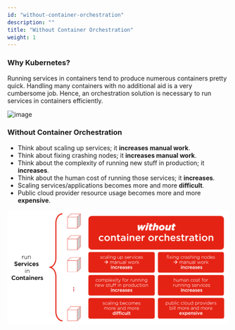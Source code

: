 ```yaml
---
id: "without-container-orchestration"
description: ""
title: "Without Container Orchestration"
weight: 1
---
```


### **Why Kubernetes?**

Running services in containers tend to produce numerous containers pretty quick. Handling many containers with no additional aid is a very cumbersome job. Hence, an orchestration solution is necessary to run services in containers efficiently.

![image](containers2.png)

### **Without Container Orchestration**

- Think about scaling up services; it **increases manual work**.
- Think about fixing crashing nodes; it **increases manual work**.
- Think about the complexity of running new stuff in production; it **increases**.
- Think about the human cost of running those services; it **increases**.
- Scaling services/applications becomes more and more **difficult**.
- Public cloud provider resource usage becomes more and more **expensive**.

![image](kubernetes.png)